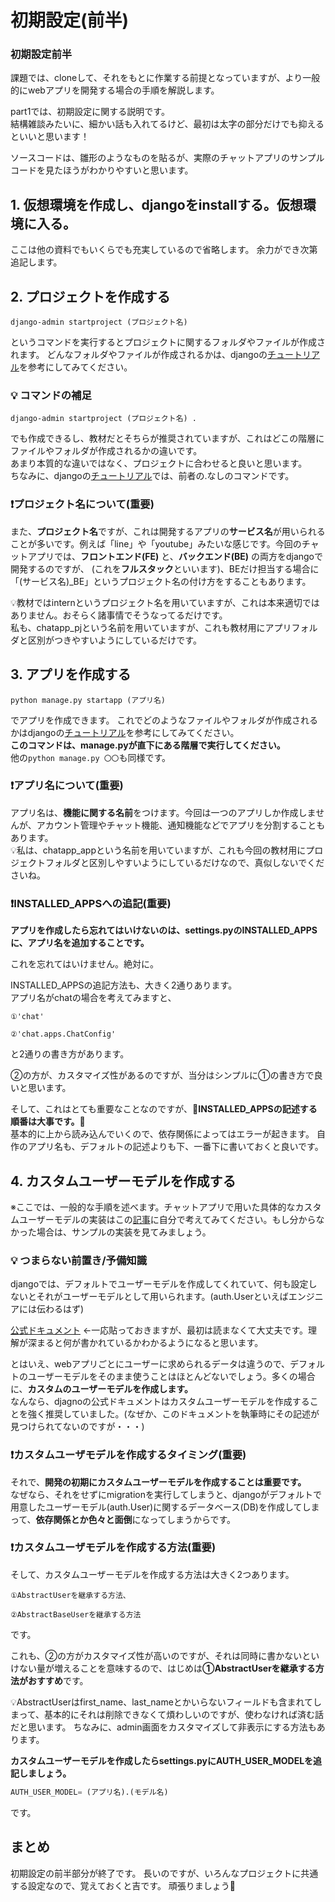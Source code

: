 # 初期設定(前半)

### 初期設定前半
課題では、cloneして、それをもとに作業する前提となっていますが、より一般的にwebアプリを開発する場合の手順を解説します。  

part1では、初期設定に関する説明です。  
結構雑談みたいに、細かい話も入れてるけど、最初は太字の部分だけでも抑えるといいと思います！  

ソースコードは、雛形のようなものを貼るが、実際のチャットアプリのサンプルコードを見たほうがわかりやすいと思います。

## 1. 仮想環境を作成し、djangoをinstallする。仮想環境に入る。
ここは他の資料でもいくらでも充実しているので省略します。
余力ができ次第追記します。

## 2. プロジェクトを作成する

`
django-admin startproject (プロジェクト名)
`

というコマンドを実行するとプロジェクトに関するフォルダやファイルが作成されます。
どんなフォルダやファイルが作成されるかは、djangoの[チュートリアル](https://docs.djangoproject.com/ja/5.1/intro/tutorial01/)を参考にしてみてください。

### 💡 コマンドの補足

`
django-admin startproject (プロジェクト名) .
`

でも作成できるし、教材だとそちらが推奨されていますが、これはどこの階層にファイルやフォルダが作成されるかの違いです。  
あまり本質的な違いではなく、プロジェクトに合わせると良いと思います。  
ちなみに、djangoの[チュートリアル](https://docs.djangoproject.com/ja/5.0/intro/tutorial01/)では、前者の.なしのコマンドです。

### ❗プロジェクト名について(重要)

また、**プロジェクト名**ですが、これは開発するアプリの**サービス名**が用いられることが多いです。例えば「line」や「youtube」みたいな感じです。今回のチャットアプリでは、**フロントエンド(FE)** と、**バックエンド(BE)** の両方をdjangoで開発するのですが、
(これを**フルスタック**といいます)、BEだけ担当する場合に「(サービス名)_BE」というプロジェクト名の付け方をすることもあります。

💡教材ではinternというプロジェクト名を用いていますが、これは本来適切ではありません。おそらく諸事情でそうなってるだけです。  
私も、chatapp_pjという名前を用いていますが、これも教材用にアプリフォルダと区別がつきやすいようにしているだけです。

## 3. アプリを作成する

`
python manage.py startapp (アプリ名)
`

でアプリを作成できます。
これでどのようなファイルやフォルダが作成されるかはdjangoの[チュートリアル](https://docs.djangoproject.com/ja/5.1/intro/tutorial01/)を参考にしてみてください。  
**このコマンドは、manage.pyが直下にある階層で実行してください。**  
他の```python manage.py 〇〇```も同様です。

### ❗アプリ名について(重要)

アプリ名は、**機能に関する名前**をつけます。今回は一つのアプリしか作成しませんが、アカウント管理やチャット機能、通知機能などでアプリを分割することもあります。  
💡私は、chatapp_appという名前を用いていますが、これも今回の教材用にプロジェクトフォルダと区別しやすいようにしているだけなので、真似しないでくださいね。

### ❗INSTALLED_APPSへの追記(重要)

**アプリを作成したら忘れてはいけないのは、settings.pyのINSTALLED_APPSに、アプリ名を追加することです。**

これを忘れてはいけません。絶対に。  

INSTALLED_APPSの追記方法も、大きく2通りあります。  
アプリ名がchatの場合を考えてみますと、
```
①'chat'  

②'chat.apps.ChatConfig'
```
と2通りの書き方があります。

②の方が、カスタマイズ性があるのですが、当分はシンプルに①の書き方で良いと思います。

そして、これはとても重要なことなのですが、**🚨INSTALLED_APPSの記述する順番は大事です。🚨**  
基本的に上から読み込んでいくので、依存関係によってはエラーが起きます。
自作のアプリ名も、デフォルトの記述よりも下、一番下に書いておくと良いです。

## 4. カスタムユーザーモデルを作成する

※ここでは、一般的な手順を述べます。チャットアプリで用いた具体的なカスタムユーザーモデルの実装はこの[記事](https://github.com/Ikuto-Tamura/django-document/blob/main/models%E3%81%AE%E8%AA%AC%E6%98%8E/models4.md)に自分で考えてみてください。もし分からなかった場合は、サンプルの実装を見てみましょう。

### 💡 つまらない前置き/予備知識
djangoでは、デフォルトでユーザーモデルを作成してくれていて、何も設定しないとそれがユーザーモデルとして用いられます。(auth.Userといえばエンジニアには伝わるはず)  

[公式ドキュメント](https://docs.djangoproject.com/ja/5.1/ref/contrib/auth/)
←一応貼っておきますが、最初は読まなくて大丈夫です。理解が深まると何が書かれているかわかるようになると思います。

とはいえ、webアプリごとにユーザーに求められるデータは違うので、デフォルトのユーザーモデルをそのまま使うことはほとんどないでしょう。多くの場合に、**カスタムのユーザーモデルを作成します。**  
なんなら、djagnoの公式ドキュメントはカスタムユーザーモデルを作成することを強く推奨していました。(なぜか、このドキュメントを執筆時にその記述が見つけられてないのですが・・・)

### ❗カスタムユーザモデルを作成するタイミング(重要)

それで、**開発の初期にカスタムユーザーモデルを作成することは重要です。**  
なぜなら、それをせずにmigrationを実行してしまうと、djangoがデフォルトで用意したユーザーモデル(auth.User)に関するデータベース(DB)を作成してしまって、**依存関係とか色々と面倒**になってしまうからです。

### ❗カスタムユーザモデルを作成する方法(重要)

そして、カスタムユーザーモデルを作成する方法は大きく2つあります。  
```
①AbstractUserを継承する方法、  

②AbstractBaseUserを継承する方法
```
です。

これも、②の方がカスタマイズ性が高いのですが、それは同時に書かないといけない量が増えることを意味するので、はじめは**①AbstractUserを継承する方法がおすすめ**です。

💡AbstractUserはfirst_name、last_nameとかいらないフィールドも含まれてしまって、基本的にそれは削除できなくて煩わしいのですが、使わなければ済む話だと思います。
ちなみに、admin画面をカスタマイズして非表示にする方法もあります。

**カスタムユーザーモデルを作成したらsettings.pyにAUTH_USER_MODELを追記しましょう。**
```python
AUTH_USER_MODEL= (アプリ名).(モデル名)
```
です。

## まとめ 
初期設定の前半部分が終了です。
長いのですが、いろんなプロジェクトに共通する設定なので、覚えておくと吉です。
頑張りましょう💪